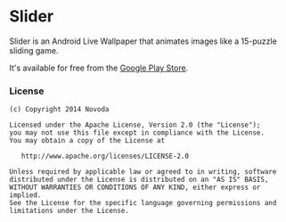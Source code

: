 # Slider

Slider is an Android Live Wallpaper that animates images like a 15-puzzle sliding game.

It's available for free from the [Google Play Store](https://play.google.com/store/apps/details?id=de.devisnik.android.sliding).

### License

    (c) Copyright 2014 Novoda

    Licensed under the Apache License, Version 2.0 (the "License");
    you may not use this file except in compliance with the License.
    You may obtain a copy of the License at

       http://www.apache.org/licenses/LICENSE-2.0

    Unless required by applicable law or agreed to in writing, software
    distributed under the License is distributed on an "AS IS" BASIS,
    WITHOUT WARRANTIES OR CONDITIONS OF ANY KIND, either express or implied.
    See the License for the specific language governing permissions and
    limitations under the License.

